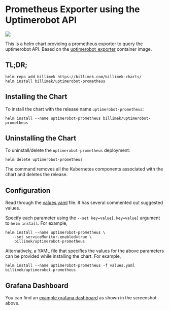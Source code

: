 # Prometheus Exporter using the Uptimerobot API

![](https://raw.githubusercontent.com/lekpamartin/uptimerobot_exporter/master/dashboards/dashboard.PNG)

This is a helm chart providing a prometheus exporter to query the uptimerobot API.  Based on the [uptimerobot_exporter](https://github.com/lekpamartin/uptimerobot_exporter) container image.

## TL;DR;

```console
helm repo add billimek https://billimek.com/billimek-charts/
helm install billimek/uptimerobot-prometheus
```

## Installing the Chart

To install the chart with the release name `uptimerobot-prometheus`:

```console
helm install --name uptimerobot-prometheus billimek/uptimerobot-prometheus
```

## Uninstalling the Chart

To uninstall/delete the `uptimerobot-prometheus` deployment:

```console
helm delete uptimerobot-prometheus
```

The command removes all the Kubernetes components associated with the chart and deletes the release.

## Configuration

Read through the [values.yaml](https://github.com/billimek/billimek-charts/blob/master/charts/uptimerobot-prometheus/values.yaml) file. It has several commented out suggested values.

Specify each parameter using the `--set key=value[,key=value]` argument to `helm install`. For example,

```console
helm install --name uptimerobot-prometheus \
   --set serviceMonitor.enabled=true \
    billimek/uptimerobot-prometheus
```

Alternatively, a YAML file that specifies the values for the above parameters can be provided while installing the chart. For example,

```console
helm install --name uptimerobot-prometheus -f values.yaml billimek/uptimerobot-prometheus
```

## Grafana Dashboard

You can find an [example grafana dashboard](https://github.com/lekpamartin/uptimerobot_exporter/blob/master/dashboards/grafana.json) as shown in the screenshot above.
